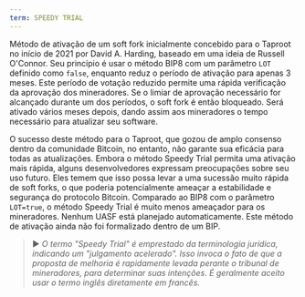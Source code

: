 ```yaml
---
term: SPEEDY TRIAL
---
```


Método de ativação de um soft fork inicialmente concebido para o Taproot no início de 2021 por David A. Harding, baseado em uma ideia de Russell O'Connor. Seu princípio é usar o método BIP8 com um parâmetro `LOT` definido como `false`, enquanto reduz o período de ativação para apenas 3 meses. Este período de votação reduzido permite uma rápida verificação da aprovação dos mineradores. Se o limiar de aprovação necessário for alcançado durante um dos períodos, o soft fork é então bloqueado. Será ativado vários meses depois, dando assim aos mineradores o tempo necessário para atualizar seu software.

O sucesso deste método para o Taproot, que gozou de amplo consenso dentro da comunidade Bitcoin, no entanto, não garante sua eficácia para todas as atualizações. Embora o método Speedy Trial permita uma ativação mais rápida, alguns desenvolvedores expressam preocupações sobre seu uso futuro. Eles temem que isso possa levar a uma sucessão muito rápida de soft forks, o que poderia potencialmente ameaçar a estabilidade e segurança do protocolo Bitcoin. Comparado ao BIP8 com o parâmetro `LOT=true`, o método Speedy Trial é muito menos ameaçador para os mineradores. Nenhum UASF está planejado automaticamente. Este método de ativação ainda não foi formalizado dentro de um BIP.

> ► *O termo "Speedy Trial" é emprestado da terminologia jurídica, indicando um "julgamento acelerado". Isso invoca o fato de que a proposta de melhoria é rapidamente levada perante o tribunal de mineradores, para determinar suas intenções. É geralmente aceito usar o termo inglês diretamente em francês.*